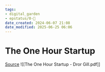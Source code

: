 ```yaml
---
tags: 
- digital_garden
- epstatus/0-🌰
date_created: 2024-06-07 21:08
date_modified: 2025-06-25 06:06
---
```

# The One Hour Startup

[Source](https://www.linkedin.com/posts/jan-hegewald_chatgpt-ai-startups-activity-7025768479358099456-UWae?utm_source=share&utm_medium=member_desktop)
![[The One Hour Startup - Dror Gill.pdf]]